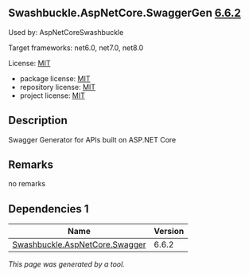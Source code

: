 Swashbuckle.AspNetCore.SwaggerGen [6.6.2](https://www.nuget.org/packages/Swashbuckle.AspNetCore.SwaggerGen/6.6.2)
--------------------

Used by: AspNetCoreSwashbuckle

Target frameworks: net6.0, net7.0, net8.0

License: [MIT](../../../../licenses/mit) 

- package license: [MIT](https://licenses.nuget.org/MIT) 
- repository license: [MIT](https://github.com/domaindrivendev/Swashbuckle.AspNetCore.git) 
- project license: [MIT](https://github.com/domaindrivendev/Swashbuckle.AspNetCore) 

Description
-----------
Swagger Generator for APIs built on ASP.NET Core

Remarks
-----------
no remarks


Dependencies 1
-----------

|Name|Version|
|----------|:----|
|[Swashbuckle.AspNetCore.Swagger](../../../../packages/nuget.org/swashbuckle.aspnetcore.swagger/6.6.2)|6.6.2|

*This page was generated by a tool.*